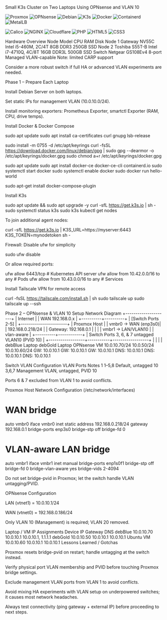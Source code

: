 Small K3s Cluster on Two Laptops Using OPNsense and VLAN 10

![Proxmox](https://img.shields.io/badge/Proxmox-ED1C24?style=for-the-badge&logo=proxmox&logoColor=white) 
![OPNsense](https://img.shields.io/badge/OPNsense-EF4F1A?style=for-the-badge&logo=opnsense&logoColor=white)
![Debian](https://img.shields.io/badge/Debian-A81D33?style=for-the-badge&logo=debian&logoColor=white)
![K3s](https://img.shields.io/badge/K3s-339933?style=for-the-badge&logo=kubernetes&logoColor=white)
![Docker](https://img.shields.io/badge/Docker-2496ED?style=for-the-badge&logo=docker&logoColor=white)
![Containerd](https://img.shields.io/badge/Containerd-0A0A0A?style=for-the-badge&logo=containerd&logoColor=white)
![MetalLB](https://img.shields.io/badge/MetalLB-FFAA00?style=for-the-badge&logo=metallb&logoColor=white)

![Calico](https://img.shields.io/badge/Calico-253B80?style=for-the-badge&logo=calico&logoColor=white)
![NGINX](https://img.shields.io/badge/NGINX-009639?style=for-the-badge&logo=nginx&logoColor=white)
![Cloudflare](https://img.shields.io/badge/Cloudflare-F38020?style=for-the-badge&logo=cloudflare&logoColor=white)
![PHP](https://img.shields.io/badge/PHP-777BB4?style=for-the-badge&logo=php&logoColor=white)
![HTML5](https://img.shields.io/badge/HTML5-E34F26?style=for-the-badge&logo=html5&logoColor=white)
![CSS3](https://img.shields.io/badge/CSS3-1572B6?style=for-the-badge&logo=css3&logoColor=white)


Hardware Overview
Node	Model	CPU	RAM	Disk
Node 1	Gateway NV55C	Intel i5-460M, 2C/4T	8GB DDR3	250GB SSD
Node 2	Toshiba S55T-B	Intel i7-4710Q, 4C/8T	16GB DDR3L	500GB SSD
Switch	Netgear GS108Ev4	8-port Managed	VLAN-capable	Note: limited CARP support

Consider a more robust switch if full HA or advanced VLAN experiments are needed.

Phase 1 – Prepare Each Laptop

Install Debian Server on both laptops.

Set static IPs for management VLAN (10.0.10.0/24).

Install monitoring exporters: Prometheus Exporter, smartctl Exporter (RAM, CPU, drive temps).

Install Docker & Docker Compose

sudo apt update
sudo apt install ca-certificates curl gnupg lsb-release

sudo install -m 0755 -d /etc/apt/keyrings
curl -fsSL https://download.docker.com/linux/debian/gpg | sudo gpg --dearmor -o /etc/apt/keyrings/docker.gpg
sudo chmod a+r /etc/apt/keyrings/docker.gpg

sudo apt update
sudo apt install docker-ce docker-ce-cli containerd.io
sudo systemctl start docker
sudo systemctl enable docker
sudo docker run hello-world

sudo apt-get install docker-compose-plugin


Install K3s

sudo apt update && sudo apt upgrade -y
curl -sfL https://get.k3s.io | sh -
sudo systemctl status k3s
sudo k3s kubectl get nodes


To join additional agent nodes:

curl -sfL https://get.k3s.io | K3S_URL=https://myserver:6443 K3S_TOKEN=mynodetoken sh -


Firewall: Disable ufw for simplicity

sudo ufw disable


Or allow required ports:

ufw allow 6443/tcp      # Kubernetes API server
ufw allow from 10.42.0.0/16 to any   # Pods
ufw allow from 10.43.0.0/16 to any   # Services


Install Tailscale VPN for remote access

curl -fsSL https://tailscale.com/install.sh | sh
sudo tailscale up
sudo tailscale up --ssh

Phase 2 – OPNsense & VLAN 10 Setup
Network Diagram
             +---------------------+
             |      Internet       |
             |  WAN 192.168.0.x   |
             +----------+----------+
                        |
                 [Switch Ports 2-5]
                        |
               +-----------------------+
               |   Proxmox Host        |
               | vmbr0 -> WAN (enp3s0)|
               | 192.168.0.218/24      |
               | Gateway: 192.168.0.1  |
               |                       |
               | vmbr1 -> LAN/VLAN10   |
               | vlan-aware             |
               +----------+------------+
                          |
         Switch Ports 3, 6, & 7 untagged VLAN10 (PVID 10)
                          |
   +------------------+-----------+------------------+
   |                  |           |                  |
debBlue Laptop     debGold Laptop  OPNsense VM
10.0.10.70/24     10.0.50/24      10.0.10.60/24
GW: 10.0.10.1     GW: 10.0.10.1   GW: 10.0.10.1
DNS: 10.0.10.1    DNS: 10.0.10.1  DNS: 10.0.10.1

Switch VLAN Configuration
VLAN	Ports	Notes
1	1–5,8	Default, untagged
10	3,6,7	Management VLAN, untagged, PVID 10

Ports 6 & 7 excluded from VLAN 1 to avoid conflicts.

Proxmox Host Network Configuration (/etc/network/interfaces)
# WAN bridge
auto vmbr0
iface vmbr0 inet static
    address 192.168.0.218/24
    gateway 192.168.0.1
    bridge-ports enp3s0
    bridge-stp off
    bridge-fd 0

# VLAN-aware LAN bridge
auto vmbr1
iface vmbr1 inet manual
    bridge-ports enp1s0f1
    bridge-stp off
    bridge-fd 0
    bridge-vlan-aware yes
    bridge-vids 2-4094


Do not set bridge-pvid in Proxmox; let the switch handle VLAN untagging/PVID.

OPNsense Configuration

LAN (vtnet1) = 10.0.10.1/24

WAN (vtnet0) = 192.168.0.186/24

Only VLAN 10 (Management) is required; VLAN 20 removed.

Laptop / VM IP Assignments
Device	IP	Gateway	DNS
debBlue	10.0.10.70	10.0.10.1	10.0.10.1, 1.1.1.1
debGold	10.0.10.50	10.0.10.1	10.0.10.1
Ubuntu VM	10.0.10.60	10.0.10.1	10.0.10.1
Lessons Learned / Gotchas

Proxmox resets bridge-pvid on restart; handle untagging at the switch instead.

Verify physical port VLAN membership and PVID before touching Proxmox bridge settings.

Exclude management VLAN ports from VLAN 1 to avoid conflicts.

Avoid mixing HA experiments with VLAN setup on underpowered switches; it causes most network headaches.

Always test connectivity (ping gateway + external IP) before proceeding to next steps.
